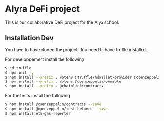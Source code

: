 # Alyra DeFi  project

This is our collaborative DeFi project for the Alya school. 

## Installation Dev
You have to have cloned the project.
Tou need to have truffle installed...


For developpement install the following

```sh
$ cd truffle
$ npm init -y
$ npm install --prefix . dotenv @truffle/hdwallet-provider @openzeppelin/contracts
$ npm install --prefix . dotenv @openzeppelin/ownable
$ npm install --prefix . @chainlink/contracts
```

For the tests install the following

```sh
$ npm install @openzeppelin/contracts --save
$ npm install @openzeppelin/test-helpers --save
$ npm install eth-gas-reporter
```
